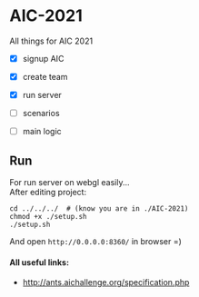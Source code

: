 # AIC-2021
All things for AIC 2021
- [x] signup AIC
- [x] create team
- [x] run server
- [ ] scenarios
- [ ] main logic



## Run
For run server on webgl easily... <br />
After editing project:
```
cd ../../../  # (know you are in ./AIC-2021)
chmod +x ./setup.sh
./setup.sh

```
And open `http://0.0.0.0:8360/` in browser =)

#### All useful links:
- <http://ants.aichallenge.org/specification.php>
